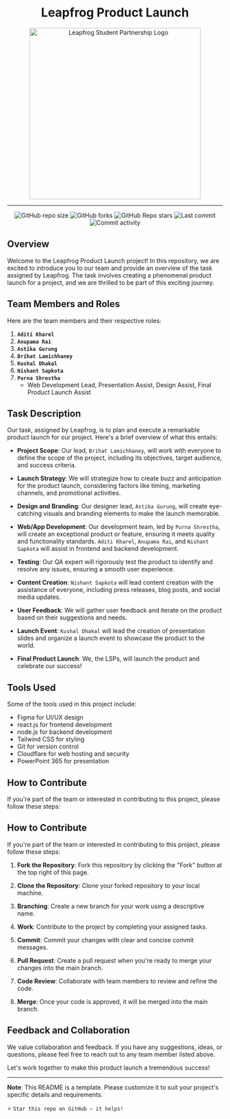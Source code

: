 <h1 align="center">Leapfrog Product Launch</h1>

<div align="center">
  <img src="https://studentpartner.lftechnology.com/assets/images/student-partnership-logo.svg" alt="Leapfrog Student Partnership Logo" width="400">
</div>

---

<div align="center">
  <img
    alt="GitHub repo size"
    src="https://img.shields.io/github/repo-size/purnasth/leapfrog-product-launch?color=FFB001&logo=github&style=for-the-badge&logoColor=00CB5B"
  />
  <img
    alt="GitHub forks"
    src="https://img.shields.io/github/forks/purnasth/leapfrog-product-launch?color=FFB001&logo=github&style=for-the-badge&logoColor=00CB5B"
  />
  <img
    alt="GitHub Repo stars"
    src="https://img.shields.io/github/stars/purnasth/leapfrog-product-launch?color=FFB001&logo=github&style=for-the-badge&logoColor=00CB5B"
  />
  <img
    alt="Last commit"
    src="https://img.shields.io/github/last-commit/purnasth/leapfrog-product-launch?color=FFB001&logo=git&logoColor=00CB5B&style=for-the-badge"
  />
  <img
    alt="Commit activity"
    src="https://img.shields.io/github/commit-activity/m/purnasth/leapfrog-product-launch?color=FFB001&logo=git&logoColor=00CB5B&style=for-the-badge"
  />
</div>

## Overview

Welcome to the Leapfrog Product Launch project! In this repository, we are excited to introduce you to our team and provide an overview of the task assigned by Leapfrog. The task involves creating a phenomenal product launch for a project, and we are thrilled to be part of this exciting journey.

## Team Members and Roles

Here are the team members and their respective roles:

1. **`Aditi Kharel`**
2. **`Anupama Rai`**
3. **`Astika Gurung`**
4. **`Brihat Lamichhaney`**
5. **`Kushal Dhakal`**
6. **`Nishant Sapkota`**
7. **`Purna Shrestha`**
   - Web Development Lead, Presentation Assist, Design Assist, Final Product Launch Assist

## Task Description

Our task, assigned by Leapfrog, is to plan and execute a remarkable product launch for our project. Here's a brief overview of what this entails:

- **Project Scope**: Our lead, `Brihat Lamichhaney`, will work with everyone to define the scope of the project, including its objectives, target audience, and success criteria.

- **Launch Strategy**: We will strategize how to create buzz and anticipation for the product launch, considering factors like timing, marketing channels, and promotional activities.

- **Design and Branding**: Our designer lead, `Astika Gurung`, will create eye-catching visuals and branding elements to make the launch memorable.

- **Web/App Development**: Our development team, led by `Purna Shrestha`, will create an exceptional product or feature, ensuring it meets quality and functionality standards. `Aditi Kharel`, `Anupama Rai`, and `Nishant Sapkota` will assist in frontend and backend development.

- **Testing**: Our QA expert will rigorously test the product to identify and resolve any issues, ensuring a smooth user experience.

- **Content Creation**: `Nishant Sapkota` will lead content creation with the assistance of everyone, including press releases, blog posts, and social media updates.

- **User Feedback**: We will gather user feedback and iterate on the product based on their suggestions and needs.

- **Launch Event**: `Kushal Dhakal` will lead the creation of presentation slides and organize a launch event to showcase the product to the world.

- **Final Product Launch**: We, the LSPs, will launch the product and celebrate our success!

## Tools Used

Some of the tools used in this project include:

- Figma for UI/UX design
- react.js for frontend development
- node.js for backend development
- Tailwind CSS for styling
- Git for version control
- Cloudflare for web hosting and security
- PowerPoint 365 for presentation

## How to Contribute

If you're part of the team or interested in contributing to this project, please follow these steps:

## How to Contribute

If you're part of the team or interested in contributing to this project, please follow these steps:

1. **Fork the Repository**: Fork this repository by clicking the "Fork" button at the top right of this page.

2. **Clone the Repository**: Clone your forked repository to your local machine.

3. **Branching**: Create a new branch for your work using a descriptive name.

4. **Work**: Contribute to the project by completing your assigned tasks.

5. **Commit**: Commit your changes with clear and concise commit messages.

6. **Pull Request**: Create a pull request when you're ready to merge your changes into the main branch.

7. **Code Review**: Collaborate with team members to review and refine the code.

8. **Merge**: Once your code is approved, it will be merged into the main branch.

## Feedback and Collaboration

We value collaboration and feedback. If you have any suggestions, ideas, or questions, please feel free to reach out to any team member listed above.

Let's work together to make this product launch a tremendous success!

---

**Note**: This README is a template. Please customize it to suit your project's specific details and requirements.

⭐ `Star this repo on GitHub — it helps!`
